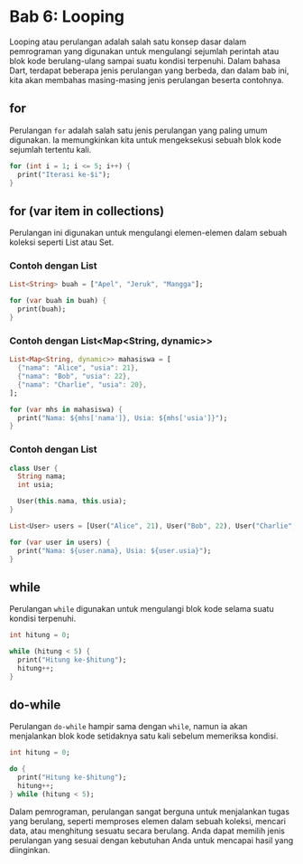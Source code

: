 # Bab 6: Looping

Looping atau perulangan adalah salah satu konsep dasar dalam pemrograman yang digunakan untuk mengulangi sejumlah perintah atau blok kode berulang-ulang sampai suatu kondisi terpenuhi. Dalam bahasa Dart, terdapat beberapa jenis perulangan yang berbeda, dan dalam bab ini, kita akan membahas masing-masing jenis perulangan beserta contohnya.

## for
Perulangan `for` adalah salah satu jenis perulangan yang paling umum digunakan. Ia memungkinkan kita untuk mengeksekusi sebuah blok kode sejumlah tertentu kali.

```dart
for (int i = 1; i <= 5; i++) {
  print("Iterasi ke-$i");
}
```

## for (var item in collections)
Perulangan ini digunakan untuk mengulangi elemen-elemen dalam sebuah koleksi seperti List atau Set.

### Contoh dengan List<String>
```dart
List<String> buah = ["Apel", "Jeruk", "Mangga"];

for (var buah in buah) {
  print(buah);
}
```

### Contoh dengan List<Map<String, dynamic>>
```dart
List<Map<String, dynamic>> mahasiswa = [
  {"nama": "Alice", "usia": 21},
  {"nama": "Bob", "usia": 22},
  {"nama": "Charlie", "usia": 20},
];

for (var mhs in mahasiswa) {
  print("Nama: ${mhs['nama']}, Usia: ${mhs['usia']}");
}
```

### Contoh dengan List<User>
```dart
class User {
  String nama;
  int usia;

  User(this.nama, this.usia);
}

List<User> users = [User("Alice", 21), User("Bob", 22), User("Charlie", 20)];

for (var user in users) {
  print("Nama: ${user.nama}, Usia: ${user.usia}");
}
```

## while
Perulangan `while` digunakan untuk mengulangi blok kode selama suatu kondisi terpenuhi.

```dart
int hitung = 0;

while (hitung < 5) {
  print("Hitung ke-$hitung");
  hitung++;
}
```

## do-while
Perulangan `do-while` hampir sama dengan `while`, namun ia akan menjalankan blok kode setidaknya satu kali sebelum memeriksa kondisi.

```dart
int hitung = 0;

do {
  print("Hitung ke-$hitung");
  hitung++;
} while (hitung < 5);
```

Dalam pemrograman, perulangan sangat berguna untuk menjalankan tugas yang berulang, seperti memproses elemen dalam sebuah koleksi, mencari data, atau menghitung sesuatu secara berulang. Anda dapat memilih jenis perulangan yang sesuai dengan kebutuhan Anda untuk mencapai hasil yang diinginkan.